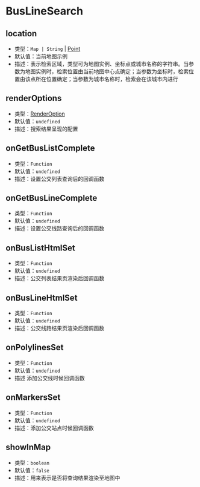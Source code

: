 # BusLineSearch

## location

- 类型：`Map | String` | [Point](/api/#point)
- 默认值：当前地图示例
- 描述：表示检索区域，类型可为地图实例、坐标点或城市名称的字符串。当参数为地图实例时，检索位置由当前地图中心点确定；当参数为坐标时，检索位置由该点所在位置确定；当参数为城市名称时，检索会在该城市内进行

## renderOptions

- 类型：[RenderOption](/api/#renderoption)
- 默认值：`undefined`
- 描述：搜索结果呈现的配置

## onGetBusListComplete

- 类型：`Function`
- 默认值：`undefined`
- 描述：设置公交列表查询后的回调函数

## onGetBusLineComplete

- 类型：`Function`
- 默认值：`undefined`
- 描述：设置公交线路查询后的回调函数

## onBusListHtmlSet

- 类型：`Function`
- 默认值：`undefined`
- 描述：公交列表结果页渲染后回调函数

## onBusLineHtmlSet

- 类型：`Function`
- 默认值：`undefined`
- 描述：公交线路结果页渲染后回调函数

## onPolylinesSet

- 类型：`Function`
- 默认值：`undefined`
- 描述 添加公交线时候回调函数

## onMarkersSet

- 类型：`Function`
- 默认值：`undefined`
- 描述：添加公交站点时候回调函数

## showInMap

- 类型：`boolean`
- 默认值：`false`
- 描述：用来表示是否将查询结果渲染至地图中

